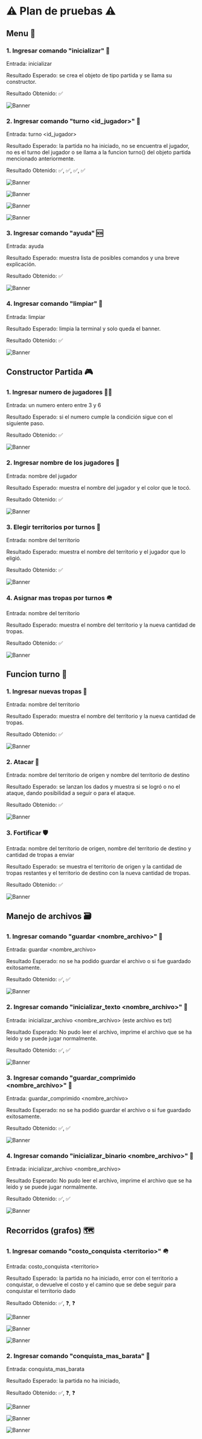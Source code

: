 # ⚠️ Plan de pruebas ⚠️

## Menu 📱

### 1. Ingresar comando "inicializar" 🛫
Entrada: inicializar

Resultado Esperado: se crea el objeto de tipo partida y se llama su constructor.

Resultado Obtenido: ✅

![Banner](../Images/1_1.png)

### 2. Ingresar comando "turno <id_jugador>" 🎏
Entrada: turno <id_jugador>

Resultado Esperado: la partida no ha iniciado, no se encuentra el jugador, no es el turno del jugador o se llama a la funcion turno() del objeto partida mencionado anteriormente.

Resultado Obtenido: ✅, ✅, ✅, ✅

![Banner](../Images/1_2_1.png)

![Banner](../Images/1_2_2.png)

![Banner](../Images/1_2_3.png)

![Banner](../Images/1_2_4.png)

### 3. Ingresar comando "ayuda" 🆘
Entrada: ayuda

Resultado Esperado: muestra lista de posibles comandos y una breve explicación.

Resultado Obtenido: ✅

![Banner](../Images/1_3.png)

### 4. Ingresar comando "limpiar" 🧹
Entrada: limpiar

Resultado Esperado: limpia la terminal y solo queda el banner.

Resultado Obtenido: ✅

![Banner](../Images/1_4.png)

## Constructor Partida 🎮

### 1. Ingresar numero de jugadores 😶‍🌫️
Entrada: un numero entero entre 3 y 6

Resultado Esperado: si el numero cumple la condición sigue con el siguiente paso.

Resultado Obtenido: ✅

![Banner](../Images/2_1.png)

### 2. Ingresar nombre de los jugadores 🪪
Entrada: nombre del jugador 

Resultado Esperado: muestra el nombre del jugador y el color que le tocó.

Resultado Obtenido: ✅

![Banner](../Images/2_2.png)

### 3. Elegir territorios por turnos 📍
Entrada: nombre del territorio 

Resultado Esperado: muestra el nombre del territorio y el jugador que lo eligió.

Resultado Obtenido: ✅

![Banner](../Images/2_3.png)

### 4. Asignar mas tropas por turnos 🪖
Entrada: nombre del territorio 

Resultado Esperado: muestra el nombre del territorio y la nueva cantidad de tropas.

Resultado Obtenido: ✅

![Banner](../Images/2_4.png)

## Funcion turno 🎏

### 1. Ingresar nuevas tropas 🐧
Entrada: nombre del territorio 

Resultado Esperado: muestra el nombre del territorio y la nueva cantidad de tropas.

Resultado Obtenido: ✅

![Banner](../Images/3_1.png)

### 2. Atacar 🤺
Entrada: nombre del territorio de origen y nombre del territorio de destino

Resultado Esperado: se lanzan los dados y muestra si se logró o no el ataque, dando posibilidad a seguir o para el ataque.

Resultado Obtenido: ✅

![Banner](../Images/3_2.png)

### 3. Fortificar 🛡️
Entrada: nombre del territorio de origen, nombre del territorio de destino y cantidad de tropas a enviar

Resultado Esperado: se muestra el territorio de origen y la cantidad de tropas restantes y el territorio de destino con la nueva cantidad de tropas.

Resultado Obtenido: ✅

![Banner](../Images/3_3.png)

## Manejo de archivos 🗃️

### 1. Ingresar comando "guardar <nombre_archivo>" 📑
Entrada: guardar <nombre_archivo>

Resultado Esperado: no se ha podido guardar el archivo o si fue guardado exitosamente.

Resultado Obtenido: ✅, ✅

![Banner](../Images/4_1.png)

### 2. Ingresar comando "inicializar_texto <nombre_archivo>" 🚦
Entrada: inicializar_archivo <nombre_archivo> (este archivo es txt)

Resultado Esperado: No pudo leer el archivo, imprime el archivo que se ha leido y se puede jugar normalmente.

Resultado Obtenido: ✅, ✅

![Banner](../Images/4_2.png)

### 3. Ingresar comando "guardar_comprimido <nombre_archivo>" 💾
Entrada: guardar_comprimido <nombre_archivo>

Resultado Esperado: no se ha podido guardar el archivo o si fue guardado exitosamente.

Resultado Obtenido: ✅, ✅

![Banner](../Images/4_3.png)

### 4. Ingresar comando "inicializar_binario <nombre_archivo>" 🚦
Entrada: inicializar_archivo <nombre_archivo>

Resultado Esperado: No pudo leer el archivo, imprime el archivo que se ha leido y se puede jugar normalmente.

Resultado Obtenido: ✅, ✅

![Banner](../Images/4_4.png)

## Recorridos (grafos) 🗺️

### 1. Ingresar comando "costo_conquista \<territorio\>" 🪖
Entrada: costo_conquista \<territorio\>

Resultado Esperado: la partida no ha iniciado, error con el territorio a conquistar, o devuelve el costo y el camino que se debe seguir para conquistar el territorio dado

Resultado Obtenido: ✅, ❓, ❓

![Banner](../Images/5_1_1.png)

![Banner]()

![Banner]()

### 2. Ingresar comando "conquista_mas_barata" 💸
Entrada: conquista_mas_barata

Resultado Esperado: la partida no ha iniciado, 

Resultado Obtenido: ✅, ❓, ❓

![Banner](../Images/5_2_1.png)

![Banner]()

![Banner]()

